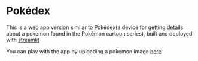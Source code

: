 # Pokédex
This is a web app version similar to Pokédex(a device for getting details about a pokemon found in the Pokémon cartoon series), built and deployed with [streamlit](https://www.streamlit.io/)

You can play with the app by uploading a pokemon image [here](share.streamlit.io/bipinkrishnan/pokemon/main)
